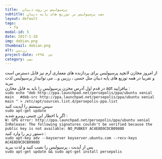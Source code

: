 ```yaml
---
title:  پرسپولیس بر روی دبیان
subtitle: نصب پرسپولیس بر توزیع های پایه دبیان
layout: default
tags:
  - fa
modal-id: 5
date: 2017-1-18
img: debian.png
thumbnail: debian.png
alt: رزبین
project-date: دی  ۱۳۹۵
category: نصب
---
```

از امروز مخازن لانچپد پرسپولیس برای پردازنده های معماری  آرم  نیز قابل دسترس است و تقریبا در همه توزیع های پایه دبیان مثل جسی ، رزبین و... می توانیداز پرسپولیس لذت ببرید  
در قدم اول آدرس مخزن پرسپولیس را باید به فایل مخازن apt بیافزایید :  
`sudo echo "deb http://ppa.launchpad.net/persepolis/ppa/ubuntu xenial main  
#deb-src http://ppa.launchpad.net/persepolis/ppa/ubuntu xenial main " > /etc/apt/sources.list.d/persepolis-ppa.list`   
سپس سیستم را آپدیت کنید   
`sudo apt-get update `  
اگر با اخطار این چنینی روبرو شدید :  
`W: GPG error: http://ppa.launchpad.net/persepolis/ppa/ubuntu xenial InRelease: The following signatures couldn't be verified because the public key is not available: NO_PUBKEY AC4E8D9CDCB0980D`  
دستور زیر را وارد کنید :  
`sudo apt-key adv --keyserver keyserver.ubuntu.com --recv-keys AC4E8D9CDCB0980D `  
پس از آپدیت ، پرسپولیس را نصب کنید و لذت ببرید  
`sudo apt-get update && sudo apt-get install persepolis`
